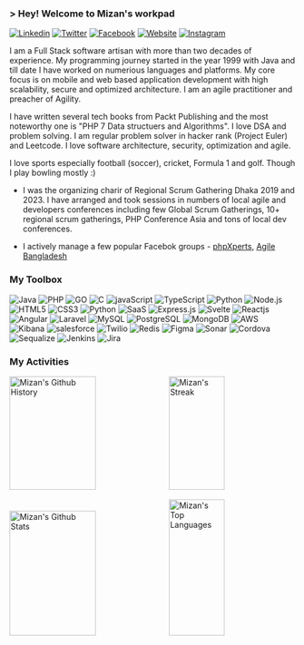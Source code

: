 ### > Hey! Welcome to Mizan's workpad


[![Linkedin](https://img.shields.io/badge/LinkedIn-0077B5?style=for-the-badge&logo=linkedin&logoColor=white)](https://www.linkedin.com/in/mizan/) 
[![Twitter](https://img.shields.io/badge/Twitter-1DA1F2?style=for-the-badge&logo=twitter&logoColor=white)](https://twitter.com/mizan)
[![Facebook](https://img.shields.io/badge/Facebook-1877F2?style=for-the-badge&logo=facebook&logoColor=white)](https://facebook.com/mrrubel)
[![Website](https://img.shields.io/badge/Website-DC143C?style=for-the-badge&logo=medium&logoColor=white)](https://www.mizanurrahman.com)
[![Instagram](https://img.shields.io/badge/Instagram-fe4164?style=for-the-badge&logo=instagram&logoColor=white)](https://instagram.com/booleandreams)



I am a Full Stack software artisan with more than two decades of experience. My programming journey started in the year 1999 with Java and till date I have worked on numerious languages and platforms. My core focus is on mobile and web based application development with high scalability, secure and optimized architecture. I am an agile practitioner and preacher of Agility. 

I have written several tech books from Packt Publishing and the most noteworthy one is "PHP 7 Data structuers and Algorithms". I love DSA and problem solving. I am regular problem solver in hacker rank (Project Euler) and Leetcode. I love software architecture, security, optimization and agile. 

I love sports especially football (soccer), cricket, Formula 1 and golf. Though I play bowling mostly :) 

- I was the organizing charir of Regional Scrum Gathering Dhaka 2019 and 2023. I have arranged and took sessions in numbers of local agile and developers conferences including few Global Scrum Gatherings, 10+ regional scrum gatherings, PHP Conference Asia and tons of local dev conferences. 

- I actively manage a few popular Facebok groups - [phpXperts](https://www.facebook.com/groups/256755924335725), [Agile Bangladesh](https://www.facebook.com/groups/1486184228261487)



### My Toolbox 

![Java](https://img.shields.io/badge/Java-ED8B00?style=for-the-badge&logo=openjdk&logoColor=white)
![PHP](https://img.shields.io/badge/PHP-777BB4?style=for-the-badge&logo=php&logoColor=white)
![GO](https://img.shields.io/badge/Go-00ADD8?style=for-the-badge&logo=go&logoColor=white)
![C](https://img.shields.io/badge/C-00599C?style=for-the-badge&logo=c&logoColor=white)
![javaScript](https://img.shields.io/badge/JavaScript-F7DF1E?style=for-the-badge&logo=javascript&logoColor=black)
![TypeScript](https://img.shields.io/badge/TypeScript-007ACC?style=for-the-badge&logo=typescript&logoColor=white)
![Python](https://img.shields.io/badge/Python-3776AB?style=for-the-badge&logo=python&logoColor=white)
![Node.js](https://img.shields.io/badge/Node.js-43853D?style=for-the-badge&logo=node.js&logoColor=white)
![HTML5](https://img.shields.io/badge/HTML5-E34F26?style=for-the-badge&logo=html5&logoColor=white)
![CSS3](https://img.shields.io/badge/CSS3-1572B6?style=for-the-badge&logo=css3&logoColor=white)
![Python](https://img.shields.io/badge/Python-14354C?style=for-the-badge&logo=python&logoColor=white)
![SaaS](https://img.shields.io/badge/Sass-CC6699?style=for-the-badge&logo=sass&logoColor=white)
![Express.js](https://img.shields.io/badge/Express.js-404D59?style=for-the-badge)
![Svelte](https://img.shields.io/badge/Svelte-4A4A55?style=for-the-badge&logo=svelte&logoColor=FF3E00)
![Reactjs](https://img.shields.io/badge/React-20232A?style=for-the-badge&logo=react&logoColor=61DAFB)
![Angular](https://img.shields.io/badge/Angular-DD0031?style=for-the-badge&logo=angular&logoColor=white)
![Laravel](https://img.shields.io/badge/Laravel-FF2D20?style=for-the-badge&logo=laravel&logoColor=white)
![MySQL](https://img.shields.io/badge/MySQL-00000F?style=for-the-badge&logo=mysql&logoColor=white)
![PostgreSQL](https://img.shields.io/badge/PostgreSQL-316192?style=for-the-badge&logo=postgresql&logoColor=white)
![MongoDB](https://img.shields.io/badge/MongoDB-4EA94B?style=for-the-badge&logo=mongodb&logoColor=white)
![AWS](https://img.shields.io/badge/Amazon_AWS-232F3E?style=for-the-badge&logo=amazon-aws&logoColor=white)
![Kibana](https://img.shields.io/badge/Kibana-005571?style=for-the-badge&logo=Kibana&logoColor=white)
![salesforce](https://img.shields.io/badge/Salesforce-00A1E0?style=for-the-badge&logo=Salesforce&logoColor=white)
![Twilio](https://img.shields.io/badge/Twilio-F22F46?style=for-the-badge&logo=Twilio&logoColor=white)
![Redis](https://img.shields.io/badge/redis-%23DD0031.svg?&style=for-the-badge&logo=redis&logoColor=white)
![Figma](https://img.shields.io/badge/Figma-F24E1E?style=for-the-badge&logo=figma&logoColor=white)
![Sonar](https://img.shields.io/badge/SonarLint-CB2029?style=for-the-badge&logo=sonarlint&logoColor=white)
![Cordova](https://img.shields.io/badge/Cordova-35434F?style=for-the-badge&logo=apache-cordova&logoColor=E8E8E8)
![Sequalize](https://img.shields.io/badge/Sequelize-52B0E7?style=for-the-badge&logo=Sequelize&logoColor=white)
![Jenkins](https://img.shields.io/badge/Jenkins-D24939?style=for-the-badge&logo=Jenkins&logoColor=white)
![Jira](https://img.shields.io/badge/Jira-0052CC?style=for-the-badge&logo=Jira&logoColor=white)

### My Activities

<p>
<img alt="Mizan's Github History" src="https://github-profile-summary-cards.vercel.app/api/cards/profile-details?username=mirahman&theme=radical&count_private=true" height="200px" width="55%"/>
<img alt="Mizan's Streak" src="https://github-readme-streak-stats.herokuapp.com/?user=mirahman&theme=radical&border=7F3FBF&background=0D1117" height="200px" width="44%"/>
</p>

<p>
<img alt="Mizan's Github Stats" src="https://denvercoder1-github-readme-stats.vercel.app/api?username=mirahman&show_icons=true&count_private=true&theme=react&border_color=7F3FBF&bg_color=0D1117&title_color=F85D7F&icon_color=F8D866&count_private=true" height="220px" width="55%"/>
<img alt="Mizan's Top Languages" src="https://denvercoder1-github-readme-stats.vercel.app/api/top-langs/?username=mirahman&langs_count=8&layout=compact&theme=react&border_color=7F3FBF&bg_color=0D1117&title_color=F85D7F&icon_color=F8D866" height="240px" width="44%"/>
</p>

